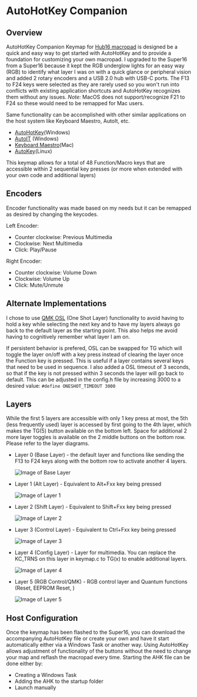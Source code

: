 # AutoHotKey Companion

## Overview
AutoHotKey Companion Keymap for <a href="https://www.tindie.com/products/joshajohnson/hub16-programmable-macro-keyboard/">Hub16 macropad</a> is designed be a quick and easy way to get started with AutoHotKey and to provide a foundation for customizing your own macropad. I upgraded to the Super16 from a Super16 because it kept the RGB underglow lights for an easy way (RGB) to identify what layer I was on with a quick glance or peripheral vision and added 2 rotary encoders and a USB 2.0 hub with USB-C ports. The F13 to F24 keys were selected as they are rarely used so you won't run into conflicts with existing application shortcuts and AutoHotKey recognizes them without any issues. *Note:* MacOS does not support/recognize F21 to F24 so these would need to be remapped for Mac users. 

Same functionality can be accomplished with other similar applications on the host system like Keyboard Maestro, AutoIt, etc. 

* <a href="https://www.autohotkey.com">AutoHotKey</a>(Windows)
* <a href="https://www.autoitscript.com/site/autoit/">AutoIT</a> (Windows)
* <a href="https://www.keyboardmaestro.com/main/">Keyboard Maestro</a>(Mac)
* <a href="https://github.com/autokey/autokey">AutoKey</a>(Linux)

This keymap allows for a total of 48 Function/Macro keys that are accessible within 2 sequential key presses (or more when extended with your own code and additional layers) 

## Encoders
Encoder functionality was made based on my needs but it can be remapped as desired by changing the keycodes. 

Left Encoder:
 * Counter clockwise: Previous Multimedia
 * Clockwise: Next Multimedia
 * Click: Play/Pause
 
 Right Encoder:
 * Counter clockwise: Volume Down
 * Clockwise: Volume Up
 * Click: Mute/Unmute

## Alternate Implementations
I chose to use <a href="https://docs.qmk.fm/#/feature_layers?id=switching-and-toggling-layers">QMK OSL</a> (One Shot Layer) functionality to avoid having to hold a key while selecting the next key and to have my layers always go back to the default layer as the starting point. This also helps me avoid having to cognitively remember what layer I am on. 

If persistent behavior is prefered, OSL can be swapped for TG which will toggle the layer on/off with a key press instead of clearing the layer once the Function key is pressed. This is useful if a layer contains several keys that need to be used in sequence. I also added a OSL timeout of 3 seconds, so that if the key is not pressed within 3 seconds the layer will go back to default. This can be adjusted in the config.h file by increasing 3000 to a desired value: `#define ONESHOT_TIMEOUT 3000` 




## Layers

While the first 5 layers are accessible with only 1 key press at most, the 5th (less frequently used) layer is accessed by first going to the 4th layer, which makes the TG(5) button available on the bottom left. Space for additional 2 more layer toggles is available on the 2 middle buttons on the bottom row. Please refer to the layer diagrams.


* Layer 0 (Base Layer) - the default layer and functions like sending the F13 to F24 keys along with the bottom row to activate another 4 layers. 

    ![Image of Base Layer ](https://i.imgur.com/0LhityX.png)

* Layer 1 (Alt Layer) - Equivalent to Alt+Fxx key being pressed 

    ![Image of Layer 1 ](https://i.imgur.com/ZblqLZt.png)

* Layer 2 (Shift Layer) - Equivalent to Shift+Fxx key being pressed

    ![Image of Layer 2 ](https://i.imgur.com/ZQHwLC0.png)

* Layer 3 (Control Layer) - Equivalent to Ctrl+Fxx key being pressed

    ![Image of Layer 3 ](https://i.imgur.com/JkM8bqV.png)

* Layer 4 (Config Layer) - Layer for multimedia. You can replace the KC_TRNS on this layer in keymap.c to TG(x) to enable additional layers.

    ![Image of Layer 4 ](https://i.imgur.com/srDp5Lv.png)
    
* Layer 5 (RGB Control/QMK) - RGB control layer and Quantum functions (Reset, EEPROM Reset, )

    ![Image of Layer 5 ](https://i.imgur.com/Os3n8dx.png)
    
## Host Configuration

Once the keymap has been flashed to the Super16, you can download the accompanying AutoHotKey file or create your own and have it start automatically either via a Windows Task or another way. Using AutoHotKey allows adjustment of functionality of the buttons without the need to change your map and reflash the macropad every time.
Starting the AHK file can be done either by:
* Creating a Windows Task 
* Adding the AHK to the startup folder
* Launch manually
